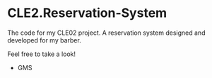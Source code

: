 # CLE2.Reservation-System
The code for my CLE02 project.
A reservation system designed and developed for my barber.

Feel free to take a look!
- GMS
